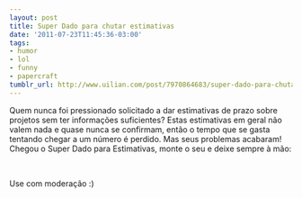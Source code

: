 ```yaml
---
layout: post
title: Super Dado para chutar estimativas
date: '2011-07-23T11:45:36-03:00'
tags:
- humor
- lol
- funny
- papercraft
tumblr_url: http://www.uilian.com/post/7970864683/super-dado-para-chutar-estimativas
---
```

Quem nunca foi pressionado solicitado a dar estimativas de prazo sobre projetos sem ter informações suficientes?
Estas estimativas em geral não valem nada e quase nunca se confirmam, então o tempo que se gasta tentando chegar a um número é perdido.
Mas seus problemas acabaram! Chegou o Super Dado para Estimativas, monte o seu e deixe sempre à mão:

 

Use com moderação :)
